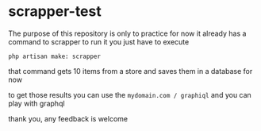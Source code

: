 # scrapper-test

The purpose of this repository is only to practice for now it already has a command to scrapper to run it you just have to execute

`php artisan make: scrapper`

that command gets 10 items from a store and saves them in a database for now

to get those results you can use the `mydomain.com / graphiql` and you can play with graphql

thank you, any feedback is welcome
